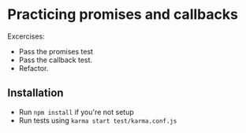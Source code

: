 # Practicing promises and callbacks

Excercises:
* Pass the promises test
* Pass the callback test.
* Refactor.

## Installation

* Run `npm install` if you're not setup
* Run tests using `karma start test/karma.conf.js`
